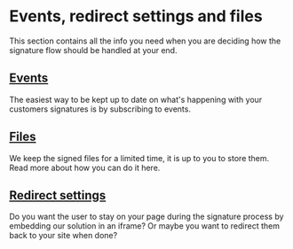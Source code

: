# Events, redirect settings and files

This section contains all the info you need when you are deciding how the signature flow should be handled at your end.

## [Events](../../notification/events/)

The easiest way to be kept up to date on what's happening with your customers signatures is by subscribing to events.

## [Files](files.md)

We keep the signed files for a limited time, it is up to you to store them. Read more about how you can do it here.

## [Redirect settings](redirect-settings.md)

Do you want the user to stay on your page during the signature process by embedding our solution in an iframe? Or maybe you want to redirect them back to your site when done?

